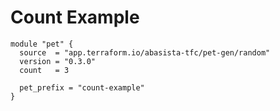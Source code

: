 # Count Example

```hcl
module "pet" {
  source  = "app.terraform.io/abasista-tfc/pet-gen/random"
  version = "0.3.0"
  count   = 3

  pet_prefix = "count-example"
}
```
